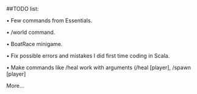 ##TODO list:


• Few commands from Essentials.

• /world command.

• BoatRace minigame.

• Fix possible errors and mistakes I did first time coding in Scala.

• Make commands like /heal work with arguments (/heal [player], /spawn [player]


More...
